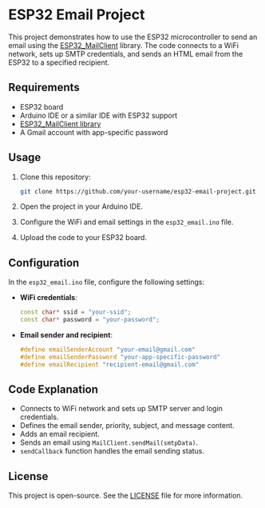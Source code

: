 # ESP32 Email Project

This project demonstrates how to use the ESP32 microcontroller to send an email using the [ESP32_MailClient](https://github.com/mobizt/ESP32-Mail-Client) library. The code connects to a WiFi network, sets up SMTP credentials, and sends an HTML email from the ESP32 to a specified recipient.

## Requirements

- ESP32 board
- Arduino IDE or a similar IDE with ESP32 support
- [ESP32_MailClient library](https://github.com/mobizt/ESP32-Mail-Client)
- A Gmail account with app-specific password

## Usage

1. Clone this repository:

    ```bash
    git clone https://github.com/your-username/esp32-email-project.git
    ```

2. Open the project in your Arduino IDE.

3. Configure the WiFi and email settings in the `esp32_email.ino` file.

4. Upload the code to your ESP32 board.

## Configuration

In the `esp32_email.ino` file, configure the following settings:

- **WiFi credentials**:

    ```cpp
    const char* ssid = "your-ssid";
    const char* password = "your-password";
    ```

- **Email sender and recipient**:

    ```cpp
    #define emailSenderAccount "your-email@gmail.com"
    #define emailSenderPassword "your-app-specific-password"
    #define emailRecipient "recipient-email@gmail.com"
    ```

## Code Explanation

- Connects to WiFi network and sets up SMTP server and login credentials.
- Defines the email sender, priority, subject, and message content.
- Adds an email recipient.
- Sends an email using `MailClient.sendMail(smtpData)`.
- `sendCallback` function handles the email sending status.

## License

This project is open-source. See the [LICENSE](LICENSE) file for more information.

